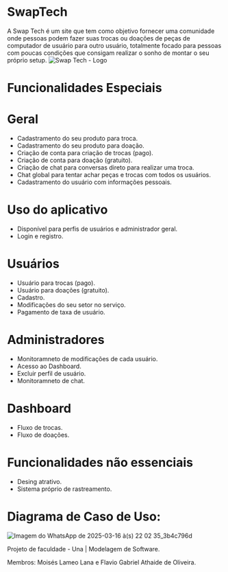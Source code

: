 # SwapTech 
A Swap Tech é um site que tem como objetivo fornecer uma comunidade onde pessoas podem fazer suas trocas ou doações de peças de computador de usuário para outro usuário, totalmente focado para pessoas com poucas condições que consigam realizar o sonho de montar o seu próprio setup.
![Swap Tech - Logo](https://github.com/user-attachments/assets/7dc7d402-0097-44cf-b30e-a2eacc4ac92f)
# Funcionalidades Especiais
# Geral
- Cadastramento do seu produto para troca.
- Cadastramento do seu produto para doação.
- Criação de conta para criação de trocas (pago).
- Criação de conta para doação (gratuito).
- Criação de chat para conversas direto para realizar uma troca.
- Chat global para tentar achar peças e trocas com todos os usuários.
- Cadastramento do usuário com informações pessoais.
 # Uso do aplicativo
- Disponível para perfis de usuários e administrador geral.
- Login e registro.
# Usuários
- Usuário para trocas (pago).
- Usuário para doações (gratuito).
- Cadastro.
- Modificações do seu setor no serviço.
- Pagamento de taxa de usuário.
# Administradores 
- Monitoramneto de modificações de cada usuário.
- Acesso ao Dashboard.
- Excluir perfil de usuário.
- Monitoramneto de chat.
# Dashboard 
- Fluxo de trocas.
- Fluxo de doações.
# Funcionalidades não essenciais
- Desing atrativo.
- Sistema próprio de rastreamento.
# Diagrama de Caso de Uso:
![Imagem do WhatsApp de 2025-03-16 à(s) 22 02 35_3b4c796d](https://github.com/user-attachments/assets/62bd5097-3438-442b-8ba7-e3270c609a26)

Projeto de faculdade - Una | Modelagem de Software.

Membros: Moisés Lameo Lana  e Flavio Gabriel Athaide de Oliveira.
